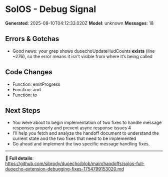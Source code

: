 # SolOS - Debug Signal

**Generated**: 2025-08-10T04:12:33.020Z
**Model**: unknown
**Messages**: 18

## Errors & Gotchas
- Good news: your grep shows duoechoUpdateHudCounts **exists** (line ~276), so the error means it isn’t visible from where it’s being called

## Code Changes
- Function: emitProgress
- Function: and
- Function: to

## Next Steps
- You were about to begin implementation of two fixes to handle message responses properly and prevent async response issues
4
- I'll help you fetch and analyze the handoff document to understand the current state and the two fixes that need to be implemented
- Go ahead and implement the two specific message handling fixes.



---
🔗 **Full details**: https://github.com/sibrody/duoecho/blob/main/handoffs/solos-full-duoecho-extension-debugging-fixes-1754799153020.md